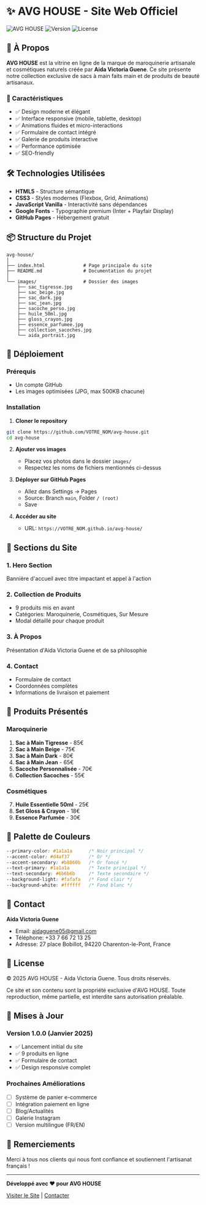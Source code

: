 # ✨ AVG HOUSE - Site Web Officiel

![AVG HOUSE](https://img.shields.io/badge/Status-En%20Ligne-success)
![Version](https://img.shields.io/badge/Version-1.0.0-blue)
![License](https://img.shields.io/badge/License-Proprietary-red)

## 🎨 À Propos

**AVG HOUSE** est la vitrine en ligne de la marque de maroquinerie artisanale et cosmétiques naturels créée par **Aida Victoria Guene**. Ce site présente notre collection exclusive de sacs à main faits main et de produits de beauté artisanaux.

### 🌟 Caractéristiques

- ✅ Design moderne et élégant
- ✅ Interface responsive (mobile, tablette, desktop)
- ✅ Animations fluides et micro-interactions
- ✅ Formulaire de contact intégré
- ✅ Galerie de produits interactive
- ✅ Performance optimisée
- ✅ SEO-friendly

## 🛠️ Technologies Utilisées

- **HTML5** - Structure sémantique
- **CSS3** - Styles modernes (Flexbox, Grid, Animations)
- **JavaScript Vanilla** - Interactivité sans dépendances
- **Google Fonts** - Typographie premium (Inter + Playfair Display)
- **GitHub Pages** - Hébergement gratuit

## 📦 Structure du Projet

```
avg-house/
│
├── index.html              # Page principale du site
├── README.md               # Documentation du projet
│
└── images/                 # Dossier des images
    ├── sac_tigresse.jpg
    ├── sac_beige.jpg
    ├── sac_dark.jpg
    ├── sac_jean.jpg
    ├── sacoche_perso.jpg
    ├── huile_50ml.jpg
    ├── gloss_crayon.jpg
    ├── essence_parfumee.jpg
    ├── collection_sacoches.jpg
    └── aida_portrait.jpg
```

## 🚀 Déploiement

### Prérequis
- Un compte GitHub
- Les images optimisées (JPG, max 500KB chacune)

### Installation

1. **Cloner le repository**
```bash
git clone https://github.com/VOTRE_NOM/avg-house.git
cd avg-house
```

2. **Ajouter vos images**
   - Placez vos photos dans le dossier `images/`
   - Respectez les noms de fichiers mentionnés ci-dessus

3. **Déployer sur GitHub Pages**
   - Allez dans Settings → Pages
   - Source: Branch `main`, Folder `/ (root)`
   - Save

4. **Accéder au site**
   - URL: `https://VOTRE_NOM.github.io/avg-house/`

## 📱 Sections du Site

### 1. **Hero Section**
Bannière d'accueil avec titre impactant et appel à l'action

### 2. **Collection de Produits**
- 9 produits mis en avant
- Catégories: Maroquinerie, Cosmétiques, Sur Mesure
- Modal détaillé pour chaque produit

### 3. **À Propos**
Présentation d'Aida Victoria Guene et de sa philosophie

### 4. **Contact**
- Formulaire de contact
- Coordonnées complètes
- Informations de livraison et paiement

## 🎯 Produits Présentés

### Maroquinerie
1. **Sac à Main Tigresse** - 85€
2. **Sac à Main Beige** - 75€
3. **Sac à Main Dark** - 80€
4. **Sac à Main Jean** - 65€
5. **Sacoche Personnalisée** - 70€
6. **Collection Sacoches** - 55€

### Cosmétiques
7. **Huile Essentielle 50ml** - 25€
8. **Set Gloss & Crayon** - 18€
9. **Essence Parfumée** - 30€

## 🎨 Palette de Couleurs

```css
--primary-color: #1a1a1a      /* Noir principal */
--accent-color: #d4af37       /* Or */
--accent-secondary: #b8860b   /* Or foncé */
--text-primary: #1a1a1a       /* Texte principal */
--text-secondary: #6b6b6b     /* Texte secondaire */
--background-light: #fafafa   /* Fond clair */
--background-white: #ffffff   /* Fond blanc */
```

## 📧 Contact

**Aida Victoria Guene**
- Email: aidaguene05@gmail.com
- Téléphone: +33 7 66 72 13 25
- Adresse: 27 place Bobillot, 94220 Charenton-le-Pont, France

## 📄 License

© 2025 AVG HOUSE - Aida Victoria Guene. Tous droits réservés.

Ce site et son contenu sont la propriété exclusive d'AVG HOUSE. Toute reproduction, même partielle, est interdite sans autorisation préalable.

## 🔄 Mises à Jour

### Version 1.0.0 (Janvier 2025)
- ✅ Lancement initial du site
- ✅ 9 produits en ligne
- ✅ Formulaire de contact
- ✅ Design responsive complet

### Prochaines Améliorations
- [ ] Système de panier e-commerce
- [ ] Intégration paiement en ligne
- [ ] Blog/Actualités
- [ ] Galerie Instagram
- [ ] Version multilingue (FR/EN)

## 🙏 Remerciements

Merci à tous nos clients qui nous font confiance et soutiennent l'artisanat français !

---

**Développé avec ❤️ pour AVG HOUSE**

[Visiter le Site](https://VOTRE_NOM.github.io/avg-house/) | [Contacter](mailto:aidaguene05@gmail.com)
